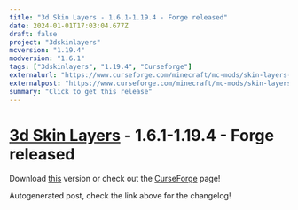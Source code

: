 ```yaml
---
title: "3d Skin Layers - 1.6.1-1.19.4 - Forge released"
date: 2024-01-01T17:03:04.677Z
draft: false
project: "3dskinlayers"
mcversion: "1.19.4"
modversion: "1.6.1"
tags: ["3dskinlayers", "1.19.4", "Curseforge"]
externalurl: "https://www.curseforge.com/minecraft/mc-mods/skin-layers-3d/files/4999569"
externalpost: "https://www.curseforge.com/minecraft/mc-mods/skin-layers-3d/files/4999569"
summary: "Click to get this release"
---
```

# [3d Skin Layers](/project/3dskinlayers) - 1.6.1-1.19.4 - Forge released
Download [this](https://www.curseforge.com/minecraft/mc-mods/skin-layers-3d/files/4999569) version or check out the [CurseForge](https://www.curseforge.com/minecraft/mc-mods/skin-layers-3d) page!

Autogenerated post, check the link above for the changelog!
